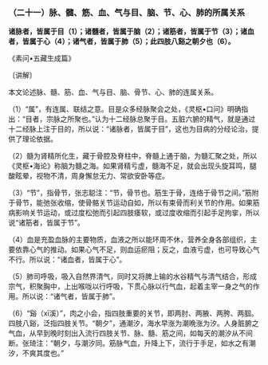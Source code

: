 ### （二十一）脉、髓、筋、血、气与目、脑、节、心、肺的所属关系

**诸脉者，皆属于目（1）；诸髓者，皆属于脑（2）；诸筋者，皆属于节（3）；诸血者，皆属于心（4）；诸气者，皆属于肺（5）；此四肢八谿之朝夕也（6）。**

​《素问•五藏生成篇》

〔讲解〕

本文论述脉、髓、筋、血、气与目、脑、骨节、心、肺的连属关系。

（1）“属”，有连属、联结之意。目是众多经脉聚会之处，《灵枢•口问》明确指出：“目者，宗脉之所聚也。”认为十二经脉总聚于目。五脏六腑的精气，就是通过十二经脉上注于目的，所以说：“诸脉者，皆属于目”，这也为目病的分经论治，提供了理论依据。

（2）髓为肾精所化生，藏于骨腔及脊柱中，脊髓上通于脑，为髓汇聚之处，所以《灵枢•海论》称脑为髓之海。如果肾精亏虚，髓海不足，就会出现头旋耳鸣，腿酸眩晕，视物不清，周身懈怠无力、常欲安卧等症。

（3）“节”，指骨节，张志聪注：“节，骨节也。筋生于骨，连络于骨节之间。”筋附于骨节，能弛张收缩，使骨骼关节运动自如，所以有束骨而利关节的作用。如果筋病影响关节运动，或过度松弛而引起四肢痿软，或过度收缩而引起手足拘挛，所以说“诸筋者，皆属于节”。

（4）血是充盈血脉的主要物质，血液之所以能环周不休，营养全身各部组织，主要依靠心气的推动。如果心气不足，则血运瘀阻；反之，血液亏虚，也可导致心气不行。所以说：“诸血者，皆属于心”。

（5）肺司呼吸，吸入自然界清气，同时又将脾上输的水谷精气与清气结合，形成宗气，积聚胸中，上出喉咙以行呼吸，下贯心脉以行气血，起着主宰一身之气的作用。所以说：“诸气者，皆属于肺”。

（6）“谿（xī溪）”，肉之小会，指四肢重要的关节，即两肘、两腋、两胯、两腘。四肢八谿，泛指四肢关节。“朝夕”，通潮汐，海水早涨为潮晩涨为汐。人身脏腑之气血，从早到晚时刻出入流行四肢关节、脉、髓、筋之间，如每天的潮汐从不间断。张琦注：“朝夕，与潮汐同。筋脉气血，升降上下，流行于手足，如水之有潮汐，不爽其度也。”

